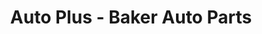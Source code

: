 ---
title: "Auto Plus - Baker Auto Parts"
url: /seneca/auto-plus-baker-auto-parts/
shop: Autoteile
---